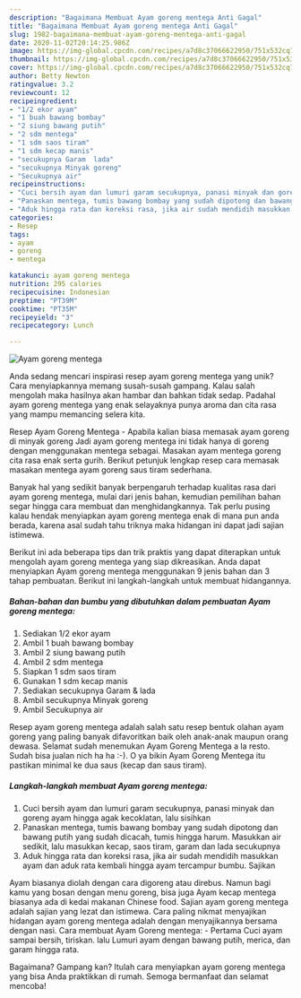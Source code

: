 ```yaml
---
description: "Bagaimana Membuat Ayam goreng mentega Anti Gagal"
title: "Bagaimana Membuat Ayam goreng mentega Anti Gagal"
slug: 1982-bagaimana-membuat-ayam-goreng-mentega-anti-gagal
date: 2020-11-02T20:14:25.986Z
image: https://img-global.cpcdn.com/recipes/a7d8c37066622950/751x532cq70/ayam-goreng-mentega-foto-resep-utama.jpg
thumbnail: https://img-global.cpcdn.com/recipes/a7d8c37066622950/751x532cq70/ayam-goreng-mentega-foto-resep-utama.jpg
cover: https://img-global.cpcdn.com/recipes/a7d8c37066622950/751x532cq70/ayam-goreng-mentega-foto-resep-utama.jpg
author: Betty Newton
ratingvalue: 3.2
reviewcount: 12
recipeingredient:
- "1/2 ekor ayam"
- "1 buah bawang bombay"
- "2 siung bawang putih"
- "2 sdm mentega"
- "1 sdm saos tiram"
- "1 sdm kecap manis"
- "secukupnya Garam  lada"
- "secukupnya Minyak goreng"
- "Secukupnya air"
recipeinstructions:
- "Cuci bersih ayam dan lumuri garam secukupnya, panasi minyak dan goreng ayam hingga agak kecoklatan, lalu sisihkan"
- "Panaskan mentega, tumis bawang bombay yang sudah dipotong dan bawang putih yang sudah dicacah, tumis hingga harum. Masukkan air sedikit, lalu masukkan kecap, saos tiram, garam dan lada secukupnya"
- "Aduk hingga rata dan koreksi rasa, jika air sudah mendidih masukkan ayam dan aduk rata kembali hingga ayam tercampur bumbu. Sajikan"
categories:
- Resep
tags:
- ayam
- goreng
- mentega

katakunci: ayam goreng mentega 
nutrition: 295 calories
recipecuisine: Indonesian
preptime: "PT39M"
cooktime: "PT35M"
recipeyield: "3"
recipecategory: Lunch

---
```



![Ayam goreng mentega](https://img-global.cpcdn.com/recipes/a7d8c37066622950/751x532cq70/ayam-goreng-mentega-foto-resep-utama.jpg)

Anda sedang mencari inspirasi resep ayam goreng mentega yang unik? Cara menyiapkannya memang susah-susah gampang. Kalau salah mengolah maka hasilnya akan hambar dan bahkan tidak sedap. Padahal ayam goreng mentega yang enak selayaknya punya aroma dan cita rasa yang mampu memancing selera kita.

Resep Ayam Goreng Mentega - Apabila kalian biasa memasak ayam goreng di minyak goreng Jadi ayam goreng mentega ini tidak hanya di goreng dengan menggunakan mentega sebagai. Masakan ayam mentega goreng cita rasa enak serta gurih. Berikut petunjuk lengkap resep cara memasak masakan mentega ayam goreng saus tiram sederhana.

Banyak hal yang sedikit banyak berpengaruh terhadap kualitas rasa dari ayam goreng mentega, mulai dari jenis bahan, kemudian pemilihan bahan segar hingga cara membuat dan menghidangkannya. Tak perlu pusing kalau hendak menyiapkan ayam goreng mentega enak di mana pun anda berada, karena asal sudah tahu triknya maka hidangan ini dapat jadi sajian istimewa.


Berikut ini ada beberapa tips dan trik praktis yang dapat diterapkan untuk mengolah ayam goreng mentega yang siap dikreasikan. Anda dapat menyiapkan Ayam goreng mentega menggunakan 9 jenis bahan dan 3 tahap pembuatan. Berikut ini langkah-langkah untuk membuat hidangannya.

<!--inarticleads1-->

##### Bahan-bahan dan bumbu yang dibutuhkan dalam pembuatan Ayam goreng mentega:

1. Sediakan 1/2 ekor ayam
1. Ambil 1 buah bawang bombay
1. Ambil 2 siung bawang putih
1. Ambil 2 sdm mentega
1. Siapkan 1 sdm saos tiram
1. Gunakan 1 sdm kecap manis
1. Sediakan secukupnya Garam &amp; lada
1. Ambil secukupnya Minyak goreng
1. Ambil Secukupnya air


Resep ayam goreng mentega adalah salah satu resep bentuk olahan ayam goreng yang paling banyak difavoritkan baik oleh anak-anak maupun orang dewasa. Selamat sudah menemukan Ayam Goreng Mentega a la resto. Sudah bisa jualan nich ha ha :-). O ya bikin Ayam Goreng Mentega itu pastikan minimal ke dua saus (kecap dan saus tiram). 

<!--inarticleads2-->

##### Langkah-langkah membuat Ayam goreng mentega:

1. Cuci bersih ayam dan lumuri garam secukupnya, panasi minyak dan goreng ayam hingga agak kecoklatan, lalu sisihkan
1. Panaskan mentega, tumis bawang bombay yang sudah dipotong dan bawang putih yang sudah dicacah, tumis hingga harum. Masukkan air sedikit, lalu masukkan kecap, saos tiram, garam dan lada secukupnya
1. Aduk hingga rata dan koreksi rasa, jika air sudah mendidih masukkan ayam dan aduk rata kembali hingga ayam tercampur bumbu. Sajikan


Ayam biasanya diolah dengan cara digoreng atau direbus. Namun bagi kamu yang bosan dengan menu goreng, bisa juga Ayam kecap mentega biasanya ada di kedai makanan Chinese food. Sajian ayam goreng mentega adalah sajian yang lezat dan istimewa. Cara paling nikmat menyajikan hidangan ayam goreng mentega adalah dengan menyajikannya bersama dengan nasi. Cara membuat Ayam Goreng mentega: - Pertama Cuci ayam sampai bersih, tiriskan. lalu Lumuri ayam dengan bawang putih, merica, dan garam hingga rata. 

Bagaimana? Gampang kan? Itulah cara menyiapkan ayam goreng mentega yang bisa Anda praktikkan di rumah. Semoga bermanfaat dan selamat mencoba!
